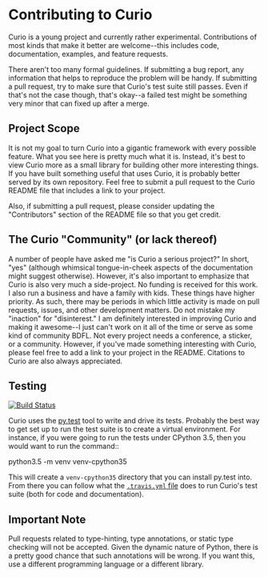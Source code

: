 Contributing to Curio
=====================

Curio is a young project and currently rather experimental.
Contributions of most kinds that make it better are welcome--this
includes code, documentation, examples, and feature requests.

There aren't too many formal guidelines.  If submitting a bug report,
any information that helps to reproduce the problem will be handy.  If
submitting a pull request, try to make sure that Curio's test suite
still passes. Even if that's not the case though, that's okay--a
failed test might be something very minor that can fixed up after a
merge.

Project Scope
-------------

It is not my goal to turn Curio into a gigantic framework with every
possible feature.  What you see here is pretty much what it
is. Instead, it's best to view Curio more as a small library for
building other more interesting things. If you have built something
useful that uses Curio, it is probably better served by its own
repository.  Feel free to submit a pull request to the Curio README
file that includes a link to your project.

Also, if submitting a pull request, please consider updating the
"Contributors" section of the README file so that you get credit.

The Curio "Community" (or lack thereof)
---------------------------------------

A number of people have asked me "is Curio a serious project?"  In
short, "yes" (although whimsical tongue-in-cheek aspects of the
documentation might suggest otherwise).  However, it's also important
to emphasize that Curio is also very much a side-project. No funding
is received for this work.  I also run a business and have a family
with kids.  These things have higher priority. As such, there may be
periods in which little activity is made on pull requests, issues, and
other development matters.  Do not mistake my "inaction" for
"disinterest."  I am definitely interested in improving Curio and
making it awesome--I just can't work on it all of the time or serve as
some kind of community BDFL.  Not every project needs a conference, a
sticker, or a community.  However, if you've made something
interesting with Curio, please feel free to add a link to your project
in the README. Citations to Curio are also always appreciated. 

Testing
-------
[![Build Status](https://travis-ci.org/dabeaz/curio.svg?branch=master)](https://travis-ci.org/dabeaz/curio)

Curio uses the [py.test](http://pytest.org) tool to write and drive
its tests. Probably the best way to get set up to run the test suite
is to create a virtual environment. For instance, if you were going
to run the tests under CPython 3.5, then you would want to run the
command::

  python3.5 -m venv venv-cpython35

This will create a `venv-cpython35` directory that you can install
py.test into. From there you can follow what the
[`.travis.yml` file](https://github.com/dabeaz/curio/blob/master/.travis.yml)
does to run Curio's test suite (both for code and documentation).

Important Note
--------------
Pull requests related to type-hinting, type annotations, or static
type checking will not be accepted.  Given the dynamic nature of
Python, there is a pretty good chance that such annotations will be
wrong.  If you want this, use a different programming language or a
different library.




